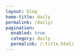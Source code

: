 ```yaml
---
layout: blog
home-title: daily
permalink: /daily/
pagination:
  enabled: true
  category: daily
  permalink: /:title.html/
---
```


